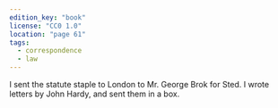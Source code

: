 ```yaml
---
edition_key: "book"
license: "CC0 1.0"
location: "page 61"
tags:
  - correspondence
  - law
---
```

I sent the statute staple to London to Mr. George Brok for
Sted. I wrote letters by John Hardy, and sent them in a box.
